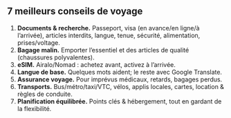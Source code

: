 ## 7 meilleurs conseils de voyage
1. **Documents & recherche.** Passeport, visa (en avance/en ligne/à l’arrivée), articles interdits, langue, tenue, sécurité, alimentation, prises/voltage.
2. **Bagage malin.** Emporter l’essentiel et des articles de qualité (chaussures polyvalentes).
3. **eSIM.** Airalo/Nomad : achetez avant, activez à l’arrivée.
4. **Langue de base.** Quelques mots aident; le reste avec Google Translate.
5. **Assurance voyage.** Pour imprévus médicaux, retards, bagages perdus.
6. **Transports.** Bus/métro/taxi/VTC, vélos, applis locales, cartes, location & règles de conduite.
7. **Planification équilibrée.** Points clés & hébergement, tout en gardant de la flexibilité.

